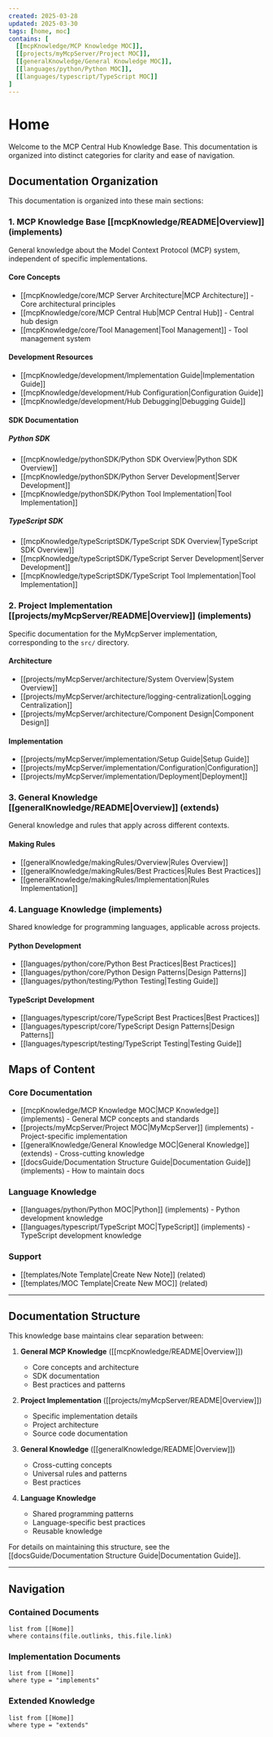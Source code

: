 ```yaml
---
created: 2025-03-28
updated: 2025-03-30
tags: [home, moc]
contains: [
  [[mcpKnowledge/MCP Knowledge MOC]],
  [[projects/myMcpServer/Project MOC]],
  [[generalKnowledge/General Knowledge MOC]],
  [[languages/python/Python MOC]],
  [[languages/typescript/TypeScript MOC]]
]
---
```


# Home

Welcome to the MCP Central Hub Knowledge Base. This documentation is organized into distinct categories for clarity and ease of navigation.

## Documentation Organization

This documentation is organized into these main sections:

### 1. MCP Knowledge Base [[mcpKnowledge/README|Overview]] (implements)

General knowledge about the Model Context Protocol (MCP) system, independent of specific implementations.

#### Core Concepts

- [[mcpKnowledge/core/MCP Server Architecture|MCP Architecture]] - Core architectural principles
- [[mcpKnowledge/core/MCP Central Hub|MCP Central Hub]] - Central hub design
- [[mcpKnowledge/core/Tool Management|Tool Management]] - Tool management system

#### Development Resources

- [[mcpKnowledge/development/Implementation Guide|Implementation Guide]]
- [[mcpKnowledge/development/Hub Configuration|Configuration Guide]]
- [[mcpKnowledge/development/Hub Debugging|Debugging Guide]]

#### SDK Documentation

##### Python SDK

- [[mcpKnowledge/pythonSDK/Python SDK Overview|Python SDK Overview]]
- [[mcpKnowledge/pythonSDK/Python Server Development|Server Development]]
- [[mcpKnowledge/pythonSDK/Python Tool Implementation|Tool Implementation]]

##### TypeScript SDK

- [[mcpKnowledge/typeScriptSDK/TypeScript SDK Overview|TypeScript SDK Overview]]
- [[mcpKnowledge/typeScriptSDK/TypeScript Server Development|Server Development]]
- [[mcpKnowledge/typeScriptSDK/TypeScript Tool Implementation|Tool Implementation]]

### 2. Project Implementation [[projects/myMcpServer/README|Overview]] (implements)

Specific documentation for the MyMcpServer implementation, corresponding to the `src/` directory.

#### Architecture

- [[projects/myMcpServer/architecture/System Overview|System Overview]]
- [[projects/myMcpServer/architecture/logging-centralization|Logging Centralization]]
- [[projects/myMcpServer/architecture/Component Design|Component Design]]

#### Implementation

- [[projects/myMcpServer/implementation/Setup Guide|Setup Guide]]
- [[projects/myMcpServer/implementation/Configuration|Configuration]]
- [[projects/myMcpServer/implementation/Deployment|Deployment]]

### 3. General Knowledge [[generalKnowledge/README|Overview]] (extends)

General knowledge and rules that apply across different contexts.

#### Making Rules

- [[generalKnowledge/makingRules/Overview|Rules Overview]]
- [[generalKnowledge/makingRules/Best Practices|Rules Best Practices]]
- [[generalKnowledge/makingRules/Implementation|Rules Implementation]]

### 4. Language Knowledge (implements)

Shared knowledge for programming languages, applicable across projects.

#### Python Development

- [[languages/python/core/Python Best Practices|Best Practices]]
- [[languages/python/core/Python Design Patterns|Design Patterns]]
- [[languages/python/testing/Python Testing|Testing Guide]]

#### TypeScript Development

- [[languages/typescript/core/TypeScript Best Practices|Best Practices]]
- [[languages/typescript/core/TypeScript Design Patterns|Design Patterns]]
- [[languages/typescript/testing/TypeScript Testing|Testing Guide]]

## Maps of Content

### Core Documentation

- [[mcpKnowledge/MCP Knowledge MOC|MCP Knowledge]] (implements) - General MCP concepts and standards
- [[projects/myMcpServer/Project MOC|MyMcpServer]] (implements) - Project-specific implementation
- [[generalKnowledge/General Knowledge MOC|General Knowledge]] (extends) - Cross-cutting knowledge
- [[docsGuide/Documentation Structure Guide|Documentation Guide]] (implements) - How to maintain docs

### Language Knowledge

- [[languages/python/Python MOC|Python]] (implements) - Python development knowledge
- [[languages/typescript/TypeScript MOC|TypeScript]] (implements) - TypeScript development knowledge

### Support

- [[templates/Note Template|Create New Note]] (related)
- [[templates/MOC Template|Create New MOC]] (related)

---

## Documentation Structure

This knowledge base maintains clear separation between:

1. **General MCP Knowledge** ([[mcpKnowledge/README|Overview]])
   - Core concepts and architecture
   - SDK documentation
   - Best practices and patterns

2. **Project Implementation** ([[projects/myMcpServer/README|Overview]])
   - Specific implementation details
   - Project architecture
   - Source code documentation

3. **General Knowledge** ([[generalKnowledge/README|Overview]])
   - Cross-cutting concepts
   - Universal rules and patterns
   - Best practices

4. **Language Knowledge**
   - Shared programming patterns
   - Language-specific best practices
   - Reusable knowledge

For details on maintaining this structure, see the [[docsGuide/Documentation Structure Guide|Documentation Guide]].

---

## Navigation

### Contained Documents

```dataview
list from [[Home]]
where contains(file.outlinks, this.file.link)
```

### Implementation Documents

```dataview
list from [[Home]]
where type = "implements"
```

### Extended Knowledge

```dataview
list from [[Home]]
where type = "extends"
